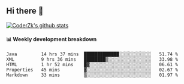 ## Hi there 👋

[![CoderZk's github stats](https://github-readme-stats.vercel.app/api?username=zhoukuo123&show_icons=true&count_private=true)](https://github.com/anuraghazra/github-readme-stats)

#### :bar_chart: Weekly development breakdown

<!--START_SECTION:waka-->
```text
Java         14 hrs 37 mins  █████████████░░░░░░░░░░░░   51.74 % 
XML          9 hrs 36 mins   ████████▒░░░░░░░░░░░░░░░░   33.98 % 
HTML         1 hr 52 mins    █▓░░░░░░░░░░░░░░░░░░░░░░░   06.61 % 
Properties   45 mins         ▓░░░░░░░░░░░░░░░░░░░░░░░░   02.67 % 
Markdown     33 mins         ▒░░░░░░░░░░░░░░░░░░░░░░░░   01.97 % 
```
<!--END_SECTION:waka-->
